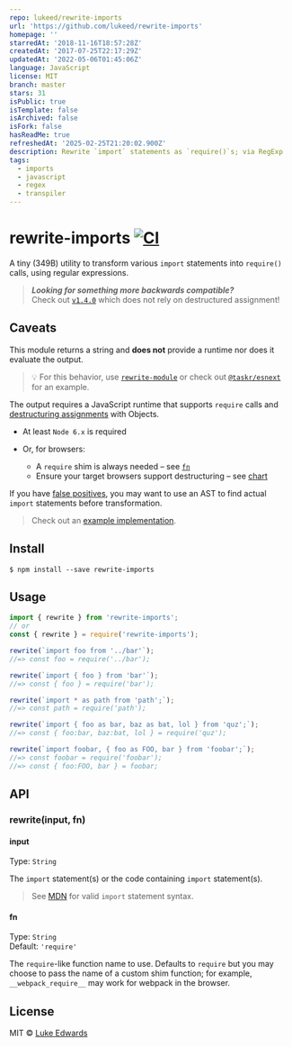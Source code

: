 ```yaml
---
repo: lukeed/rewrite-imports
url: 'https://github.com/lukeed/rewrite-imports'
homepage: ''
starredAt: '2018-11-16T18:57:28Z'
createdAt: '2017-07-25T22:17:29Z'
updatedAt: '2022-05-06T01:45:06Z'
language: JavaScript
license: MIT
branch: master
stars: 31
isPublic: true
isTemplate: false
isArchived: false
isFork: false
hasReadMe: true
refreshedAt: '2025-02-25T21:20:02.900Z'
description: Rewrite `import` statements as `require()`s; via RegExp
tags:
  - imports
  - javascript
  - regex
  - transpiler
---
```


# rewrite-imports [![CI](https://github.com/lukeed/rewrite-imports/actions/workflows/ci.yml/badge.svg)](https://github.com/lukeed/rewrite-imports/actions/workflows/ci.yml)

A tiny (349B) utility to transform various `import` statements into `require()` calls, using regular expressions.

> ***Looking for something _more_ backwards compatible?*** <br>
> Check out [`v1.4.0`](https://github.com/lukeed/rewrite-imports/tree/v1.4.0) which does not rely on destructured assignment!


## Caveats

This module returns a string and **does not** provide a runtime nor does it evaluate the output.

> :bulb: For this behavior, use [`rewrite-module`](https://github.com/lukeed/rewrite-module) or check out [`@taskr/esnext`](https://github.com/lukeed/taskr/tree/master/packages/esnext) for an example.

The output requires a JavaScript runtime that supports `require` calls and [destructuring assignments](https://developer.mozilla.org/en-US/docs/Web/JavaScript/Reference/Operators/Destructuring_assignment#Object_destructuring) with Objects.

  * At least `Node 6.x` is required

  * Or, for browsers:
    * A `require` shim is always needed – see [`fn`](#fn)
    * Ensure your target browsers support destructuring – see [chart](https://kangax.github.io/compat-table/es6/#test-destructuring,_assignment)

If you have [false positives](https://github.com/lukeed/rewrite-imports/issues/8), you may want to use an AST to find actual `import` statements before transformation.

> Check out an [example implementation](https://github.com/styleguidist/react-styleguidist/blob/82f22d217044dee6215e60696c39791ee168fc14/src/client/utils/transpileImports.js).


## Install

```
$ npm install --save rewrite-imports
```


## Usage

```js
import { rewrite } from 'rewrite-imports';
// or
const { rewrite } = require('rewrite-imports');

rewrite(`import foo from '../bar'`);
//=> const foo = require('../bar');

rewrite(`import { foo } from 'bar'`);
//=> const { foo } = require('bar');

rewrite(`import * as path from 'path';`);
//=> const path = require('path');

rewrite(`import { foo as bar, baz as bat, lol } from 'quz';`);
//=> const { foo:bar, baz:bat, lol } = require('quz');

rewrite(`import foobar, { foo as FOO, bar } from 'foobar';`);
//=> const foobar = require('foobar');
//=> const { foo:FOO, bar } = foobar;
```


## API

### rewrite(input, fn)

#### input
Type: `String`

The `import` statement(s) or the code containing `import` statement(s).

> See [MDN](https://developer.mozilla.org/en-US/docs/Web/JavaScript/Reference/Statements/import) for valid `import` statement syntax.

#### fn
Type: `String`<br>
Default: `'require'`

The `require`-like function name to use. Defaults to `require` but you may choose to pass the name of a custom shim function; for example, `__webpack_require__` may work for webpack in the browser.

## License

MIT © [Luke Edwards](https://lukeed.com)
